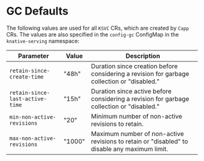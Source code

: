 # GC Defaults

The following values are used for all `KSVC` CRs, which are created by `Capp` CRs. The values are also specified in the `config-gc` ConfigMap in the `knative-serving` namespace:

| Parameter                       | Value          | Description                                                                                   |
| ------------------------------- | --------------- | --------------------------------------------------------------------------------------------- |
| `retain-since-create-time`        | "48h"           | Duration since creation before considering a revision for garbage collection or "disabled."  |
| `retain-since-last-active-time`   | "15h"           | Duration since active before considering a revision for garbage collection or "disabled."   |
| `min-non-active-revisions`        | "20"            | Minimum number of non-active revisions to retain.                                             |
| `max-non-active-revisions`        | "1000"          | Maximum number of non-active revisions to retain or "disabled" to disable any maximum limit.  |
